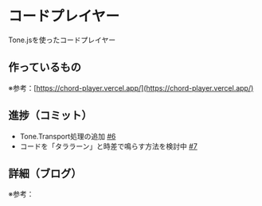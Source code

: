 # コードプレイヤー

Tone.jsを使ったコードプレイヤー

## 作っているもの

※参考：[https://chord-player.vercel.app/](https://chord-player.vercel.app/)

## 進捗（コミット）

- Tone.Transport処理の追加 [#6](https://github.com/ryo-i/next-app-started/issues/6)
- コードを「タララーン」と時差で鳴らす方法を検討中 [#7](https://github.com/ryo-i/next-app-started/issues/7)

## 詳細（ブログ）

※参考：[]()